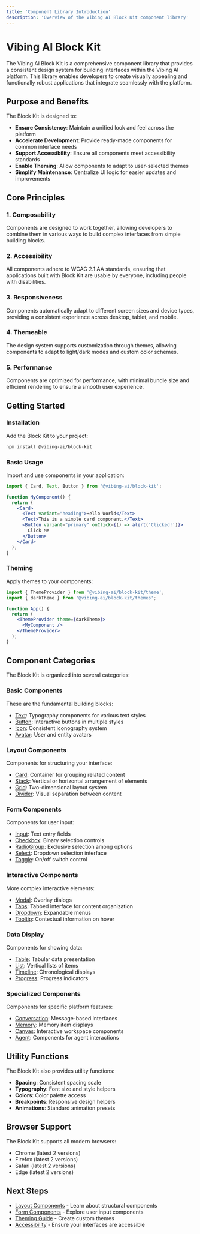 ```yaml
---
title: 'Component Library Introduction'
description: 'Overview of the Vibing AI Block Kit component library'
---
```


# Vibing AI Block Kit

The Vibing AI Block Kit is a comprehensive component library that provides a consistent design system for building interfaces within the Vibing AI platform. This library enables developers to create visually appealing and functionally robust applications that integrate seamlessly with the platform.

## Purpose and Benefits

The Block Kit is designed to:

- **Ensure Consistency**: Maintain a unified look and feel across the platform
- **Accelerate Development**: Provide ready-made components for common interface needs
- **Support Accessibility**: Ensure all components meet accessibility standards
- **Enable Theming**: Allow components to adapt to user-selected themes
- **Simplify Maintenance**: Centralize UI logic for easier updates and improvements

## Core Principles

### 1. Composability

Components are designed to work together, allowing developers to combine them in various ways to build complex interfaces from simple building blocks.

### 2. Accessibility

All components adhere to WCAG 2.1 AA standards, ensuring that applications built with Block Kit are usable by everyone, including people with disabilities.

### 3. Responsiveness

Components automatically adapt to different screen sizes and device types, providing a consistent experience across desktop, tablet, and mobile.

### 4. Themeable

The design system supports customization through themes, allowing components to adapt to light/dark modes and custom color schemes.

### 5. Performance

Components are optimized for performance, with minimal bundle size and efficient rendering to ensure a smooth user experience.

## Getting Started

### Installation

Add the Block Kit to your project:

```bash
npm install @vibing-ai/block-kit
```

### Basic Usage

Import and use components in your application:

```jsx
import { Card, Text, Button } from '@vibing-ai/block-kit';

function MyComponent() {
  return (
    <Card>
      <Text variant="heading">Hello World</Text>
      <Text>This is a simple card component.</Text>
      <Button variant="primary" onClick={() => alert('Clicked!')}>
        Click Me
      </Button>
    </Card>
  );
}
```

### Theming

Apply themes to your components:

```jsx
import { ThemeProvider } from '@vibing-ai/block-kit/theme';
import { darkTheme } from '@vibing-ai/block-kit/themes';

function App() {
  return (
    <ThemeProvider theme={darkTheme}>
      <MyComponent />
    </ThemeProvider>
  );
}
```

## Component Categories

The Block Kit is organized into several categories:

### Basic Components

These are the fundamental building blocks:

- [Text](/component-library/basic/text): Typography components for various text styles
- [Button](/component-library/basic/button): Interactive buttons in multiple styles
- [Icon](/component-library/basic/icon): Consistent iconography system
- [Avatar](/component-library/basic/avatar): User and entity avatars

### Layout Components

Components for structuring your interface:

- [Card](/component-library/layout/card): Container for grouping related content
- [Stack](/component-library/layout/stack): Vertical or horizontal arrangement of elements
- [Grid](/component-library/layout/grid): Two-dimensional layout system
- [Divider](/component-library/layout/divider): Visual separation between content

### Form Components

Components for user input:

- [Input](/component-library/form/input): Text entry fields
- [Checkbox](/component-library/form/checkbox): Binary selection controls
- [RadioGroup](/component-library/form/radio-group): Exclusive selection among options
- [Select](/component-library/form/select): Dropdown selection interface
- [Toggle](/component-library/form/toggle): On/off switch control

### Interactive Components

More complex interactive elements:

- [Modal](/component-library/interactive/modal): Overlay dialogs
- [Tabs](/component-library/interactive/tabs): Tabbed interface for content organization
- [Dropdown](/component-library/interactive/dropdown): Expandable menus
- [Tooltip](/component-library/interactive/tooltip): Contextual information on hover

### Data Display

Components for showing data:

- [Table](/component-library/data/table): Tabular data presentation
- [List](/component-library/data/list): Vertical lists of items
- [Timeline](/component-library/data/timeline): Chronological displays
- [Progress](/component-library/data/progress): Progress indicators

### Specialized Components

Components for specific platform features:

- [Conversation](/component-library/specialized/conversation): Message-based interfaces
- [Memory](/component-library/specialized/memory): Memory item displays
- [Canvas](/component-library/specialized/canvas): Interactive workspace components
- [Agent](/component-library/specialized/agent): Components for agent interactions

## Utility Functions

The Block Kit also provides utility functions:

- **Spacing**: Consistent spacing scale
- **Typography**: Font size and style helpers
- **Colors**: Color palette access
- **Breakpoints**: Responsive design helpers
- **Animations**: Standard animation presets

## Browser Support

The Block Kit supports all modern browsers:

- Chrome (latest 2 versions)
- Firefox (latest 2 versions)
- Safari (latest 2 versions)
- Edge (latest 2 versions)

## Next Steps

- [Layout Components](/component-library/layout/overview) - Learn about structural components
- [Form Components](/component-library/form/overview) - Explore user input components
- [Theming Guide](/component-library/guides/theming) - Create custom themes
- [Accessibility](/component-library/guides/accessibility) - Ensure your interfaces are accessible 